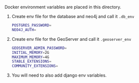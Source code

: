 Docker environment variables are placed in this directory.

1. Create env file for the database and neo4j and call it `.db_env`
    ```bash
    POSTGRES_PASSWORD=
    NEO4J_AUTH=
    ```
2. Create env file for the GeoServer and call it `.geoserver_env`
    ```bash
    GEOSERVER_ADMIN_PASSWORD=
    INITIAL_MEMORY=2G
    MAXIMUM_MEMORY=4G
    STABLE_EXTENSIONS=
    COMMUNITY_EXTENSIONS=
    ```

3. You will need to also add django env variables.

